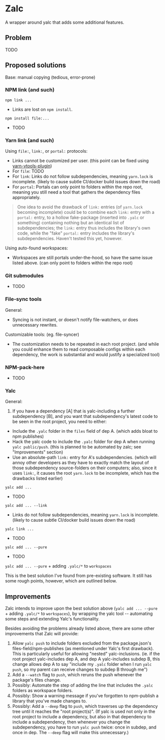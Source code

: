 # Zalc

A wrapper around yalc that adds some additional features.

## Problem

TODO

## Proposed solutions

Base: manual copying (tedious, error-prone)

### NPM link (and such)

`npm link ...`
* Links are lost on `npm install`.

`npm install file:...`
* TODO

### Yarn link (and such)

Using `file:`, `link:`, or `portal:` protocols:
* Links cannot be customized per user. (this point can be fixed using [yarn-vtools-plugin](https://github.com/Venryx/yarn-vtools))
* For `file`: TODO
* For `link`: Links do not follow subdependencies, meaning `yarn.lock` is incomplete. (likely to cause subtle CI/docker build issues down the road)
* For `portal`: Portals can only point to folders within the repo root, meaning you still need a tool that gathers the dependency files appropriately.

> One idea to avoid the drawback of `link:` entries (of `yarn.lock` becoming incomplete) could be to combine each `link:` entry with a `portal:` entry, to a hollow fake-package (inserted into `.yalc` or something) containing nothing but an identical list of subdependencies; the `link:` entry thus includes the library's own code, while the "fake" `portal:` entry includes the library's subdependencies. Haven't tested this yet, however. 

Using auto-found workspaces:
* Workspaces are still portals under-the-hood, so have the same issue listed above. (can only point to folders within the repo root)

### Git submodules
* TODO

### File-sync tools

General:
* Syncing is not instant, or doesn't notify file-watchers, or does unnecessary rewrites.

Customizable tools: (eg. file-syncer)
* The customization needs to be repeated in each root project. (and while you could enhance them to read composable configs within each dependency, the work is substantial and would justify a specialized tool)

### NPM-pack-here
* TODO

### Yalc

General:
1) If you have a dependency [A] that is yalc-including a further subdependency [B], and you want that subdependency's latest code to be seen in the root project, you need to either:
* Include the `.yalc` folder in the `files` field of dep A. (which adds bloat to npm publishes)
* Hack the yalc code to include the `.yalc` folder for dep A when running `yalc public/push`. (this is planned to be automated by zalc; see "Improvements" section)
* Use an absolute-path `link:` entry for A's subdependencies. (which will annoy other developers as they have to exactly match the layout of those subdependency source-folders on their computers; also, since it uses `link:`, it causes the root `yarn.lock` to be incomplete, which has the drawbacks listed earlier)

`yalc add ...`
* TODO

`yalc add ... --link`
* Links do not follow subdependencies, meaning `yarn.lock` is incomplete. (likely to cause subtle CI/docker build issues down the road)

`yalc link ...`
* TODO

`yalc add ... --pure`
* TODO

`yalc add ... --pure` + adding `.yalc/*` to `workspaces`

This is the best solution I've found from pre-existing software. It still has some rough points, however, which are outlined below.

## Improvements

Zalc intends to improve upon the best solution above (`yalc add ... --pure` + adding `.yalc/*` to `workspaces`), by wrapping the yalc tool -- automating some steps and extending Yalc's functionality.

Besides avoiding the problems already listed above, there are some other improvements that Zalc will provide:
1) Allow `yalc push` to include folders excluded from the package.json's files-field/npm-publishes (as mentioned under Yalc's first drawback). This is particularly useful for allowing "nested" yalc-inclusions. (ie. if the root project yalc-includes dep A, and dep A yalc-includes subdep B, this change allows dep A to say "include my `.yalc` folder when I run `yalc push`, so my parent can receive changes to subdep B through me")
2) Add a `--watch` flag to `push`, which reruns the push whenever the package's files change.
3) Possibly: Automate the step of adding the line that includes the `.yalc` folders as workspace folders.
4) Possibly: Show a warning message if you've forgotten to npm-publish a library that you've made changes to.
5) Possibly: Add a `--deep` flag to `push`, which traverses up the dependency tree until it reaches the "root project(s)". (If yalc is used not only in the root project to include a dependency, but also in that dependency to include a subdependency, then whenever you change the subdependency, you have to run `yalc push` twice: once in subdep, and once in dep. The `--deep` flag will make this unnecessary.)